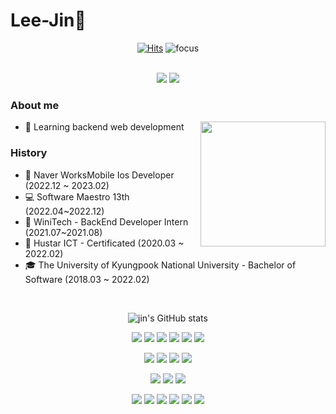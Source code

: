 # Lee-Jin👋
<div align='center'>
 
[![Hits](https://hits.seeyoufarm.com/api/count/incr/badge.svg?url=https%3A%2F%2Fgithub.com%2FLeeJin0527%2Fhit-counter&count_bg=%2379C83D&title_bg=%23555555&icon=&icon_color=%23E7E7E7&title=hits&edge_flat=false)](https://hits.seeyoufarm.com)
![focus](https://img.shields.io/badge/focus-backend-orange)

<br/>
<a href="https://olivine-winter-34a.notion.site/9107e0be6ccf438b9efb806656208df3" target="_blank"><img src="https://img.shields.io/badge/Portfolio-000000?-000000?style=flat-square&logo=Vercel&logoColor=white"/></a>
<a href="https://velog.io/@jinii/%EC%9B%B9-%EB%98%90%EB%8A%94-%EB%AA%A8%EB%B0%94%EC%9D%BC-%EC%95%A0%ED%94%8C%EB%A6%AC%EC%BC%80%EC%9D%B4%EC%85%98%EC%97%90%EC%84%9C-Amazon-S3%EB%A1%9C-%EC%A7%81%EC%A0%91-%EC%97%85%EB%A1%9C%EB%93%9C" target="_blank"><img src="https://img.shields.io/badge/velog-20C997?style=flat&logo=velog&logoColor=white"/></a> 
 </div>

 ### About me

<img align='right' height="200px" src="http://mazassumnida.wtf/api/v2/generate_badge?boj=zinzun">

- 🌱 Learning backend web development

### History
- 💚 Naver WorksMobile Ios Developer (2022.12 ~ 2023.02)
- 💻 Software Maestro 13th (2022.04~2022.12)
- 💙 WiniTech - BackEnd Developer Intern (2021.07~2021.08)
- 🧡 Hustar ICT - Certificated (2020.03 ~ 2022.02)
- 🎓 The University of Kyungpook National University - Bachelor of Software (2018.03 ~ 2022.02)

<br/>
 
<div align='center'>

 ![jin's GitHub stats](https://github-readme-stats.vercel.app/api?username=LeeJin0527&show_icons=true&theme=react)
 
 
 <img src="https://img.shields.io/badge/JAVA-007396?style=for-the-badge&logo=java&logoColor=white"> <img src = "https://img.shields.io/badge/python-3670A0?style=for-the-badge&logo=python&logoColor=ffdd54"> <img src = "https://img.shields.io/badge/c%23-%23239120.svg?style=for-the-badge&logo=c-sharp&logoColor=white"> <img src="https://img.shields.io/badge/C++-00599C?style=for-the-badge&logo=C++&logoColor=white"> <img src="https://img.shields.io/badge/C-A8B9CC?style=for-the-badge&logo=C&logoColor=white"> <img src="https://img.shields.io/badge/Swift-F05138?style=for-the-badge&logo=Swift&logoColor=white">
 
 <img src="https://img.shields.io/badge/Spring Boot-6DB33F?style=for-the-badge&logo=Spring Boot&logoColor=white"> <img src="https://img.shields.io/badge/Spring-6DB33F?style=for-the-badge&logo=Spring&logoColor=white"> <img src="https://img.shields.io/badge/Node.js-339933?style=for-the-badge&logo=Node.js&logoColor=white"> <img src="https://img.shields.io/badge/.NET-512BD4?style=for-the-badge&logo=.NET&logoColor=white">
 
 
 
 <img src="https://img.shields.io/badge/mysql-4479A1?style=for-the-badge&logo=mysql&logoColor=white"> <img src="https://img.shields.io/badge/postgres-%23316192.svg?style=for-the-badge&logo=postgresql&logoColor=white"> <img src="https://img.shields.io/badge/amazonrds-527FFF?style=for-the-badge&logo=amazonrds&logoColor=white"> 
 
<img src="https://img.shields.io/badge/awslambda-FF9900?style=for-the-badge&logo=awslambda&logoColor=white"> <img src="https://img.shields.io/badge/amazons3-569A31?style=for-the-badge&logo=amazons3&logoColor=white"> <img src="https://img.shields.io/badge/github-181717?style=for-the-badge&logo=github&logoColor=white"> <img src = "https://img.shields.io/badge/docker-%230db7ed.svg?style=for-the-badge&logo=docker&logoColor=white"> <img src = "https://img.shields.io/badge/jira-%230A0FFF.svg?style=for-the-badge&logo=jira&logoColor=white"> <img src = "https://img.shields.io/badge/sourcetree-0052CC.svg?style=for-the-badge&logo=sourcetree&logoColor=white">

